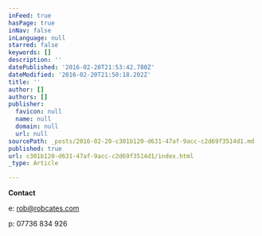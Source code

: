 ```yaml
---
inFeed: true
hasPage: true
inNav: false
inLanguage: null
starred: false
keywords: []
description: ''
datePublished: '2016-02-20T21:53:42.780Z'
dateModified: '2016-02-20T21:50:18.202Z'
title: ''
author: []
authors: []
publisher:
  favicon: null
  name: null
  domain: null
  url: null
sourcePath: _posts/2016-02-20-c301b120-d631-47af-9acc-c2d69f3514d1.md
published: true
url: c301b120-d631-47af-9acc-c2d69f3514d1/index.html
_type: Article

---
```

**Contact**

e: rob@robcates.com

p: 07736 834 926